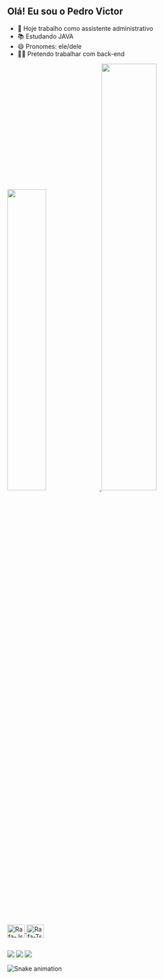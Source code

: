 ## Olá! Eu sou o Pedro Victor

- 🔭 Hoje trabalho como assistente administrativo
- 📚 Estudando JAVA
- 😄 Pronomes: ele/dele
- 👨‍💻 Pretendo trabalhar com back-end

<div>
  <a href="https://github.com/euPedroni">
  <img width="42%" src="https://github-readme-stats.vercel.app/api?username=euPedroni&show_icons=true&theme=dracula&include_all_commits=true&count_private=true"/>
  <img width="50%" src="https://github-readme-stats.vercel.app/api/top-langs/?username=euPedroni&layout=compact&langs_count=7&theme=dracula"/>
</div>
  
  <div style="display: inline_block"><br>
  <img align="center" alt="Rafa-Js" height="30" width="40" src="https://cdn.jsdelivr.net/gh/devicons/devicon/icons/git/git-original.svg">
  <img align="center" alt="Rafa-Ts" height="30" width="40" src="https://cdn.jsdelivr.net/gh/devicons/devicon/icons/java/java-original.svg">
</div>
  
  ##
  
  <div> 
  <a href="https://instagram.com/pedroni_vn" target="_blank"><img src="https://img.shields.io/badge/-Instagram-%23E4405F?style=for-the-badge&logo=instagram&logoColor=white" target="_blank"></a>
  <a href = "mailto:pedrovictornavescardoso648@gmail.com"><img src="https://img.shields.io/badge/-Gmail-%23333?style=for-the-badge&logo=gmail&logoColor=white" target="_blank"></a>
  <a href="https://www.linkedin.com/in/pedro-victor-805610200" target="_blank"><img src="https://img.shields.io/badge/-LinkedIn-%230077B5?style=for-the-badge&logo=linkedin&logoColor=white" target="_blank"></a>
    
</div>

  ![Snake animation](https://github.com/euPedroni/euPedroni/blob/output/github-contribution-grid-snake.svg)
